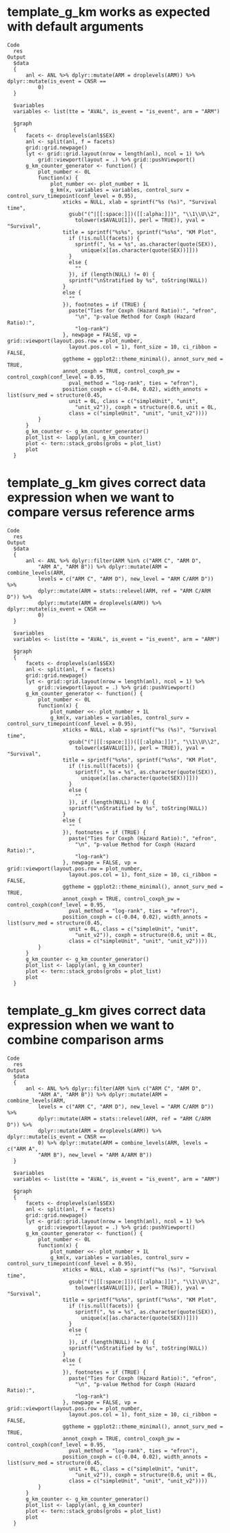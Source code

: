 # template_g_km works as expected with default arguments

    Code
      res
    Output
      $data
      {
          anl <- ANL %>% dplyr::mutate(ARM = droplevels(ARM)) %>% dplyr::mutate(is_event = CNSR == 
              0)
      }
      
      $variables
      variables <- list(tte = "AVAL", is_event = "is_event", arm = "ARM")
      
      $graph
      {
          facets <- droplevels(anl$SEX)
          anl <- split(anl, f = facets)
          grid::grid.newpage()
          lyt <- grid::grid.layout(nrow = length(anl), ncol = 1) %>% 
              grid::viewport(layout = .) %>% grid::pushViewport()
          g_km_counter_generator <- function() {
              plot_number <- 0L
              function(x) {
                  plot_number <<- plot_number + 1L
                  g_km(x, variables = variables, control_surv = control_surv_timepoint(conf_level = 0.95), 
                      xticks = NULL, xlab = sprintf("%s (%s)", "Survival time", 
                        gsub("(^|[[:space:]])([[:alpha:]])", "\\1\\U\\2", 
                          tolower(x$AVALU[1]), perl = TRUE)), yval = "Survival", 
                      title = sprintf("%s%s", sprintf("%s%s", "KM Plot", 
                        if (!is.null(facets)) {
                          sprintf(", %s = %s", as.character(quote(SEX)), 
                            unique(x[[as.character(quote(SEX))]]))
                        }
                        else {
                          ""
                        }), if (length(NULL) != 0) {
                        sprintf("\nStratified by %s", toString(NULL))
                      }
                      else {
                        ""
                      }), footnotes = if (TRUE) {
                        paste("Ties for Coxph (Hazard Ratio):", "efron", 
                          "\n", "p-value Method for Coxph (Hazard Ratio):", 
                          "log-rank")
                      }, newpage = FALSE, vp = grid::viewport(layout.pos.row = plot_number, 
                        layout.pos.col = 1), font_size = 10, ci_ribbon = FALSE, 
                      ggtheme = ggplot2::theme_minimal(), annot_surv_med = TRUE, 
                      annot_coxph = TRUE, control_coxph_pw = control_coxph(conf_level = 0.95, 
                        pval_method = "log-rank", ties = "efron"), 
                      position_coxph = c(-0.04, 0.02), width_annots = list(surv_med = structure(0.45, 
                        unit = 0L, class = c("simpleUnit", "unit", 
                          "unit_v2")), coxph = structure(0.6, unit = 0L, 
                        class = c("simpleUnit", "unit", "unit_v2"))))
              }
          }
          g_km_counter <- g_km_counter_generator()
          plot_list <- lapply(anl, g_km_counter)
          plot <- tern::stack_grobs(grobs = plot_list)
          plot
      }
      

# template_g_km gives correct data expression when we want to compare versus reference arms

    Code
      res
    Output
      $data
      {
          anl <- ANL %>% dplyr::filter(ARM %in% c("ARM C", "ARM D", 
              "ARM A", "ARM B")) %>% dplyr::mutate(ARM = combine_levels(ARM, 
              levels = c("ARM C", "ARM D"), new_level = "ARM C/ARM D")) %>% 
              dplyr::mutate(ARM = stats::relevel(ARM, ref = "ARM C/ARM D")) %>% 
              dplyr::mutate(ARM = droplevels(ARM)) %>% dplyr::mutate(is_event = CNSR == 
              0)
      }
      
      $variables
      variables <- list(tte = "AVAL", is_event = "is_event", arm = "ARM")
      
      $graph
      {
          facets <- droplevels(anl$SEX)
          anl <- split(anl, f = facets)
          grid::grid.newpage()
          lyt <- grid::grid.layout(nrow = length(anl), ncol = 1) %>% 
              grid::viewport(layout = .) %>% grid::pushViewport()
          g_km_counter_generator <- function() {
              plot_number <- 0L
              function(x) {
                  plot_number <<- plot_number + 1L
                  g_km(x, variables = variables, control_surv = control_surv_timepoint(conf_level = 0.95), 
                      xticks = NULL, xlab = sprintf("%s (%s)", "Survival time", 
                        gsub("(^|[[:space:]])([[:alpha:]])", "\\1\\U\\2", 
                          tolower(x$AVALU[1]), perl = TRUE)), yval = "Survival", 
                      title = sprintf("%s%s", sprintf("%s%s", "KM Plot", 
                        if (!is.null(facets)) {
                          sprintf(", %s = %s", as.character(quote(SEX)), 
                            unique(x[[as.character(quote(SEX))]]))
                        }
                        else {
                          ""
                        }), if (length(NULL) != 0) {
                        sprintf("\nStratified by %s", toString(NULL))
                      }
                      else {
                        ""
                      }), footnotes = if (TRUE) {
                        paste("Ties for Coxph (Hazard Ratio):", "efron", 
                          "\n", "p-value Method for Coxph (Hazard Ratio):", 
                          "log-rank")
                      }, newpage = FALSE, vp = grid::viewport(layout.pos.row = plot_number, 
                        layout.pos.col = 1), font_size = 10, ci_ribbon = FALSE, 
                      ggtheme = ggplot2::theme_minimal(), annot_surv_med = TRUE, 
                      annot_coxph = TRUE, control_coxph_pw = control_coxph(conf_level = 0.95, 
                        pval_method = "log-rank", ties = "efron"), 
                      position_coxph = c(-0.04, 0.02), width_annots = list(surv_med = structure(0.45, 
                        unit = 0L, class = c("simpleUnit", "unit", 
                          "unit_v2")), coxph = structure(0.6, unit = 0L, 
                        class = c("simpleUnit", "unit", "unit_v2"))))
              }
          }
          g_km_counter <- g_km_counter_generator()
          plot_list <- lapply(anl, g_km_counter)
          plot <- tern::stack_grobs(grobs = plot_list)
          plot
      }
      

# template_g_km gives correct data expression when we want to combine comparison arms

    Code
      res
    Output
      $data
      {
          anl <- ANL %>% dplyr::filter(ARM %in% c("ARM C", "ARM D", 
              "ARM A", "ARM B")) %>% dplyr::mutate(ARM = combine_levels(ARM, 
              levels = c("ARM C", "ARM D"), new_level = "ARM C/ARM D")) %>% 
              dplyr::mutate(ARM = stats::relevel(ARM, ref = "ARM C/ARM D")) %>% 
              dplyr::mutate(ARM = droplevels(ARM)) %>% dplyr::mutate(is_event = CNSR == 
              0) %>% dplyr::mutate(ARM = combine_levels(ARM, levels = c("ARM A", 
              "ARM B"), new_level = "ARM A/ARM B"))
      }
      
      $variables
      variables <- list(tte = "AVAL", is_event = "is_event", arm = "ARM")
      
      $graph
      {
          facets <- droplevels(anl$SEX)
          anl <- split(anl, f = facets)
          grid::grid.newpage()
          lyt <- grid::grid.layout(nrow = length(anl), ncol = 1) %>% 
              grid::viewport(layout = .) %>% grid::pushViewport()
          g_km_counter_generator <- function() {
              plot_number <- 0L
              function(x) {
                  plot_number <<- plot_number + 1L
                  g_km(x, variables = variables, control_surv = control_surv_timepoint(conf_level = 0.95), 
                      xticks = NULL, xlab = sprintf("%s (%s)", "Survival time", 
                        gsub("(^|[[:space:]])([[:alpha:]])", "\\1\\U\\2", 
                          tolower(x$AVALU[1]), perl = TRUE)), yval = "Survival", 
                      title = sprintf("%s%s", sprintf("%s%s", "KM Plot", 
                        if (!is.null(facets)) {
                          sprintf(", %s = %s", as.character(quote(SEX)), 
                            unique(x[[as.character(quote(SEX))]]))
                        }
                        else {
                          ""
                        }), if (length(NULL) != 0) {
                        sprintf("\nStratified by %s", toString(NULL))
                      }
                      else {
                        ""
                      }), footnotes = if (TRUE) {
                        paste("Ties for Coxph (Hazard Ratio):", "efron", 
                          "\n", "p-value Method for Coxph (Hazard Ratio):", 
                          "log-rank")
                      }, newpage = FALSE, vp = grid::viewport(layout.pos.row = plot_number, 
                        layout.pos.col = 1), font_size = 10, ci_ribbon = FALSE, 
                      ggtheme = ggplot2::theme_minimal(), annot_surv_med = TRUE, 
                      annot_coxph = TRUE, control_coxph_pw = control_coxph(conf_level = 0.95, 
                        pval_method = "log-rank", ties = "efron"), 
                      position_coxph = c(-0.04, 0.02), width_annots = list(surv_med = structure(0.45, 
                        unit = 0L, class = c("simpleUnit", "unit", 
                          "unit_v2")), coxph = structure(0.6, unit = 0L, 
                        class = c("simpleUnit", "unit", "unit_v2"))))
              }
          }
          g_km_counter <- g_km_counter_generator()
          plot_list <- lapply(anl, g_km_counter)
          plot <- tern::stack_grobs(grobs = plot_list)
          plot
      }
      

